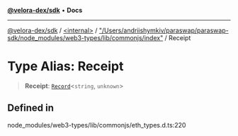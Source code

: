 [**@velora-dex/sdk**](../../../../README.md) • **Docs**

***

[@velora-dex/sdk](../../../../globals.md) / [\<internal\>](../../../README.md) / ["/Users/andriishymkiv/paraswap/paraswap-sdk/node\_modules/web3-types/lib/commonjs/index"](../README.md) / Receipt

# Type Alias: Receipt

> **Receipt**: [`Record`](../../../type-aliases/Record.md)\<`string`, `unknown`\>

## Defined in

node\_modules/web3-types/lib/commonjs/eth\_types.d.ts:220

